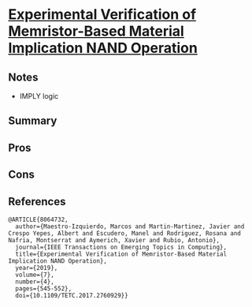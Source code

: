 # [Experimental Verification of Memristor-Based Material Implication NAND Operation](https://ieeexplore.ieee.org/document/8064732)

## Notes
- IMPLY logic

## Summary

## Pros

## Cons

## References

```
@ARTICLE{8064732,
  author={Maestro-Izquierdo, Marcos and Martin-Martinez, Javier and Crespo Yepes, Albert and Escudero, Manel and Rodriguez, Rosana and Nafria, Montserrat and Aymerich, Xavier and Rubio, Antonio},
  journal={IEEE Transactions on Emerging Topics in Computing}, 
  title={Experimental Verification of Memristor-Based Material Implication NAND Operation}, 
  year={2019},
  volume={7},
  number={4},
  pages={545-552},
  doi={10.1109/TETC.2017.2760929}}
```
